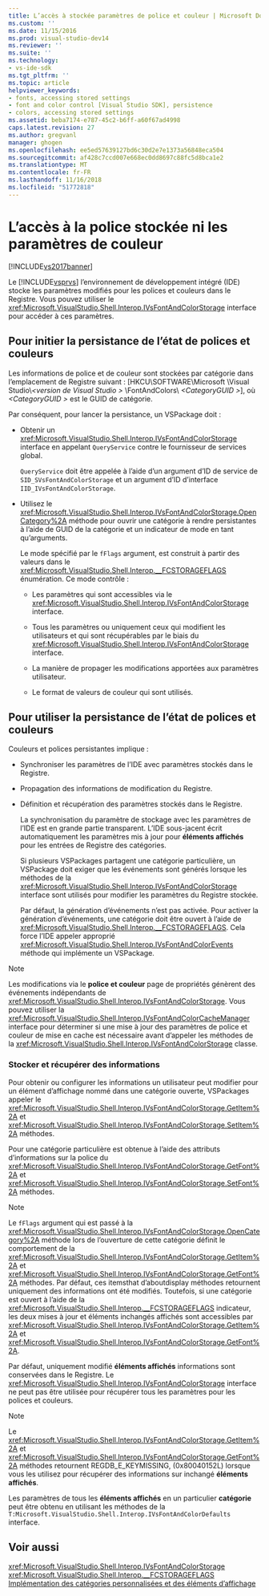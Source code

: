 ```yaml
---
title: L’accès à stockée paramètres de police et couleur | Microsoft Docs
ms.custom: ''
ms.date: 11/15/2016
ms.prod: visual-studio-dev14
ms.reviewer: ''
ms.suite: ''
ms.technology:
- vs-ide-sdk
ms.tgt_pltfrm: ''
ms.topic: article
helpviewer_keywords:
- fonts, accessing stored settings
- font and color control [Visual Studio SDK], persistence
- colors, accessing stored settings
ms.assetid: beba7174-e787-45c2-b6ff-a60f67ad4998
caps.latest.revision: 27
ms.author: gregvanl
manager: ghogen
ms.openlocfilehash: ee5ed57639127bd6c30d2e7e1373a56848eca504
ms.sourcegitcommit: af428c7ccd007e668ec0dd8697c88fc5d8bca1e2
ms.translationtype: MT
ms.contentlocale: fr-FR
ms.lasthandoff: 11/16/2018
ms.locfileid: "51772818"
---
```

# <a name="accessing-stored-font-and-color-settings"></a>L’accès à la police stockée ni les paramètres de couleur
[!INCLUDE[vs2017banner](../includes/vs2017banner.md)]

Le [!INCLUDE[vsprvs](../includes/vsprvs-md.md)] l’environnement de développement intégré (IDE) stocke les paramètres modifiés pour les polices et couleurs dans le Registre. Vous pouvez utiliser le <xref:Microsoft.VisualStudio.Shell.Interop.IVsFontAndColorStorage> interface pour accéder à ces paramètres.  
  
## <a name="to-initiate-state-persistence-of-fonts-and-colors"></a>Pour initier la persistance de l’état de polices et couleurs  
 Les informations de police et de couleur sont stockées par catégorie dans l’emplacement de Registre suivant : [HKCU\SOFTWARE\Microsoft \Visual Studio\\*\<version de Visual Studio >* \FontAndColors\\  *\<CategoryGUID >*], où  *\<CategoryGUID >* est le GUID de catégorie.  
  
 Par conséquent, pour lancer la persistance, un VSPackage doit :  
  
-   Obtenir un <xref:Microsoft.VisualStudio.Shell.Interop.IVsFontAndColorStorage> interface en appelant `QueryService` contre le fournisseur de services global.  
  
     `QueryService` doit être appelée à l’aide d’un argument d’ID de service de `SID_SVsFontAndColorStorage` et un argument d’ID d’interface `IID_IVsFontAndColorStorage`.  
  
-   Utilisez le <xref:Microsoft.VisualStudio.Shell.Interop.IVsFontAndColorStorage.OpenCategory%2A> méthode pour ouvrir une catégorie à rendre persistantes à l’aide de GUID de la catégorie et un indicateur de mode en tant qu’arguments.  
  
     Le mode spécifié par le `fFlags` argument, est construit à partir des valeurs dans le <xref:Microsoft.VisualStudio.Shell.Interop.__FCSTORAGEFLAGS> énumération. Ce mode contrôle :  
  
    -   Les paramètres qui sont accessibles via le <xref:Microsoft.VisualStudio.Shell.Interop.IVsFontAndColorStorage> interface.  
  
    -   Tous les paramètres ou uniquement ceux qui modifient les utilisateurs et qui sont récupérables par le biais du <xref:Microsoft.VisualStudio.Shell.Interop.IVsFontAndColorStorage> interface.  
  
    -   La manière de propager les modifications apportées aux paramètres utilisateur.  
  
    -   Le format de valeurs de couleur qui sont utilisés.  
  
## <a name="to-use-state-persistence-of-fonts-and-colors"></a>Pour utiliser la persistance de l’état de polices et couleurs  
 Couleurs et polices persistantes implique :  
  
- Synchroniser les paramètres de l’IDE avec paramètres stockés dans le Registre.  
  
- Propagation des informations de modification du Registre.  
  
- Définition et récupération des paramètres stockés dans le Registre.  
  
  La synchronisation du paramètre de stockage avec les paramètres de l’IDE est en grande partie transparent. L’IDE sous-jacent écrit automatiquement les paramètres mis à jour pour **éléments affichés** pour les entrées de Registre des catégories.  
  
  Si plusieurs VSPackages partagent une catégorie particulière, un VSPackage doit exiger que les événements sont générés lorsque les méthodes de la <xref:Microsoft.VisualStudio.Shell.Interop.IVsFontAndColorStorage> interface sont utilisés pour modifier les paramètres du Registre stockée.  
  
  Par défaut, la génération d’événements n’est pas activée. Pour activer la génération d’événements, une catégorie doit être ouvert à l’aide de <xref:Microsoft.VisualStudio.Shell.Interop.__FCSTORAGEFLAGS>. Cela force l’IDE appeler approprié <xref:Microsoft.VisualStudio.Shell.Interop.IVsFontAndColorEvents> méthode qui implémente un VSPackage.  
  
> [!NOTE]
>  Les modifications via le **police et couleur** page de propriétés génèrent des événements indépendants de <xref:Microsoft.VisualStudio.Shell.Interop.IVsFontAndColorStorage>. Vous pouvez utiliser la <xref:Microsoft.VisualStudio.Shell.Interop.IVsFontAndColorCacheManager> interface pour déterminer si une mise à jour des paramètres de police et couleur de mise en cache est nécessaire avant d’appeler les méthodes de la <xref:Microsoft.VisualStudio.Shell.Interop.IVsFontAndColorStorage> classe.  
  
### <a name="storing-and-retrieving-information"></a>Stocker et récupérer des informations  
 Pour obtenir ou configurer les informations un utilisateur peut modifier pour un élément d’affichage nommé dans une catégorie ouverte, VSPackages appeler le <xref:Microsoft.VisualStudio.Shell.Interop.IVsFontAndColorStorage.GetItem%2A> et <xref:Microsoft.VisualStudio.Shell.Interop.IVsFontAndColorStorage.SetItem%2A> méthodes.  
  
 Pour une catégorie particulière est obtenue à l’aide des attributs d’informations sur la police du <xref:Microsoft.VisualStudio.Shell.Interop.IVsFontAndColorStorage.GetFont%2A> et <xref:Microsoft.VisualStudio.Shell.Interop.IVsFontAndColorStorage.SetFont%2A> méthodes.  
  
> [!NOTE]
>  Le `fFlags` argument qui est passé à la <xref:Microsoft.VisualStudio.Shell.Interop.IVsFontAndColorStorage.OpenCategory%2A> méthode lors de l’ouverture de cette catégorie définit le comportement de la <xref:Microsoft.VisualStudio.Shell.Interop.IVsFontAndColorStorage.GetItem%2A> et <xref:Microsoft.VisualStudio.Shell.Interop.IVsFontAndColorStorage.GetFont%2A> méthodes. Par défaut, ces itemsthat d’aboutdisplay méthodes retournent uniquement des informations ont été modifiés. Toutefois, si une catégorie est ouvert à l’aide de la <xref:Microsoft.VisualStudio.Shell.Interop.__FCSTORAGEFLAGS> indicateur, les deux mises à jour et éléments inchangés affichés sont accessibles par <xref:Microsoft.VisualStudio.Shell.Interop.IVsFontAndColorStorage.GetItem%2A> et <xref:Microsoft.VisualStudio.Shell.Interop.IVsFontAndColorStorage.GetFont%2A>.  
  
 Par défaut, uniquement modifié **éléments affichés** informations sont conservées dans le Registre. Le <xref:Microsoft.VisualStudio.Shell.Interop.IVsFontAndColorStorage> interface ne peut pas être utilisée pour récupérer tous les paramètres pour les polices et couleurs.  
  
> [!NOTE]
>  Le <xref:Microsoft.VisualStudio.Shell.Interop.IVsFontAndColorStorage.GetItem%2A> et <xref:Microsoft.VisualStudio.Shell.Interop.IVsFontAndColorStorage.GetFont%2A> méthodes retournent REGDB_E_KEYMISSING, (0x80040152L) lorsque vous les utilisez pour récupérer des informations sur inchangé **éléments affichés**.  
  
 Les paramètres de tous les **éléments affichés** en un particulier **catégorie** peut être obtenu en utilisant les méthodes de la `T:Microsoft.VisualStudio.Shell.Interop.IVsFontAndColorDefaults` interface.  
  
## <a name="see-also"></a>Voir aussi  
 <xref:Microsoft.VisualStudio.Shell.Interop.IVsFontAndColorStorage>   
 <xref:Microsoft.VisualStudio.Shell.Interop.__FCSTORAGEFLAGS>   
 [Implémentation des catégories personnalisées et des éléments d’affichage](../extensibility/implementing-custom-categories-and-display-items.md)

